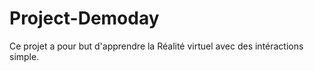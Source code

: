 # Project-Demoday
 Ce projet a pour but d'apprendre la Réalité virtuel avec des intéractions simple.
